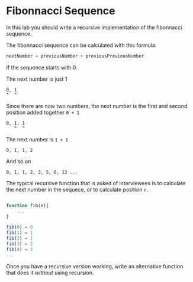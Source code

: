 # Fibonnacci Sequence

In this lab you should write a recursive implementation of the fibonnacci sequence.

The fibonnacci sequence can be calculated with this formula:

```js
nextNumber = previousNumber + previousPreviousNumber
```

If the sequence starts with 0.

The next number is just 1

```text
0, 1
^  ^
```

Since there are now two numbers, the next number is the first and second position added together `0 + 1`

```text
0, 1, 1
   ^  ^
```

The next number is `1 + 1`

```text
0, 1, 1, 2
```

And so on

```text
0, 1, 1, 2, 3, 5, 8, 13 ...
```

The typical recursive function that is asked of interviewees is to calculate the next number in the sequece, or to calculate position `n`.

```javascript

function fib(n){
    ...
}

```

```javascript
fib(0) = 0
fib(1) = 1
fib(2) = 1
fib(3) = 2
fib(4) = 3
...

```

Once you have a recursive version working, write an alternative function that does it _without_ using recursion.
